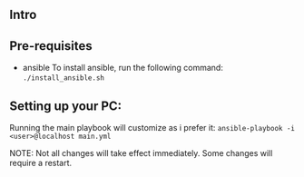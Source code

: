 Intro
-----

Pre-requisites
--------------
- ansible
To install ansible, run the following command:
```./install_ansible.sh```

Setting up your PC:
-------------------
Running the main playbook will customize as i prefer it:
```ansible-playbook -i <user>@localhost main.yml```

NOTE: Not all changes will take effect immediately. Some changes will require a restart.